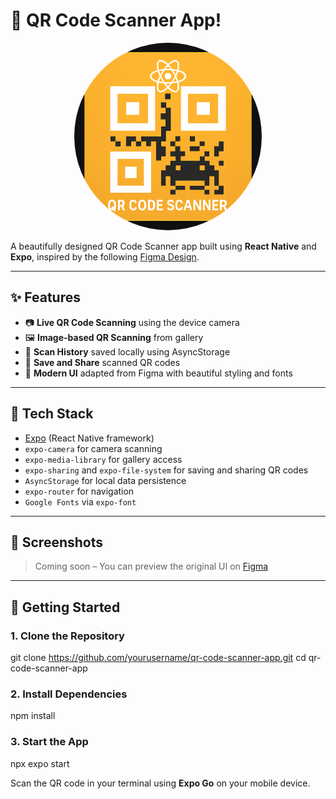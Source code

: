 # 📱 QR Code Scanner App!

<p align="center">
  <img src="./assets/images/icon.png" alt="icon" width="300" height="300" style="border-radius: 50%;" />
</p>


A beautifully designed QR Code Scanner app built using **React Native** and **Expo**, inspired by the following [Figma Design](https://www.figma.com/design/4nDuhUHAwpyuOsdW7TwX1L/QR-Code-Scanner-App--Community-?node-id=4-265&m=draw).

---

## ✨ Features

- 📷 **Live QR Code Scanning** using the device camera
- 🖼️ **Image-based QR Scanning** from gallery
- 📜 **Scan History** saved locally using AsyncStorage
- 💾 **Save and Share** scanned QR codes
- 🎨 **Modern UI** adapted from Figma with beautiful styling and fonts

---

## 🔧 Tech Stack

- [Expo](https://expo.dev/) (React Native framework)
- `expo-camera` for camera scanning
- `expo-media-library` for gallery access
- `expo-sharing` and `expo-file-system` for saving and sharing QR codes
- `AsyncStorage` for local data persistence
- `expo-router` for navigation
- `Google Fonts` via `expo-font`

---

## 📸 Screenshots

> Coming soon – You can preview the original UI on [Figma](https://www.figma.com/design/4nDuhUHAwpyuOsdW7TwX1L/QR-Code-Scanner-App--Community-?node-id=4-265&m=draw)

---

## 🚀 Getting Started

### 1. Clone the Repository

git clone https://github.com/yourusername/qr-code-scanner-app.git
cd qr-code-scanner-app

### 2. Install Dependencies

npm install


### 3. Start the App

npx expo start

Scan the QR code in your terminal using **Expo Go** on your mobile device.

